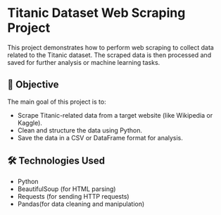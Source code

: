 # Titanic Dataset Web Scraping Project

This project demonstrates how to perform web scraping to collect data related to the Titanic dataset. The scraped data is then processed and saved for further analysis or machine learning tasks.

## 📌 Objective
  
The main goal of this project is to:
- Scrape Titanic-related data from a target website (like Wikipedia or Kaggle).
- Clean and structure the data using Python.
- Save the data in a CSV or DataFrame format for analysis.

## 🛠️ Technologies Used

- Python
- BeautifulSoup (for HTML parsing)
- Requests (for sending HTTP requests)
- Pandas(for data cleaning and manipulation)



